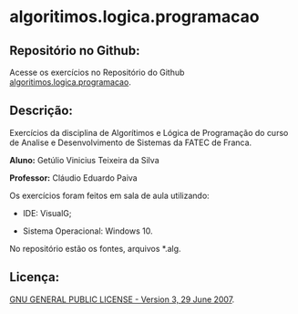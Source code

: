 # algoritimos.logica.programacao

## Repositório no Github:

Acesse os exercícios no Repositório do Github [algoritimos.logica.programacao](https://github.com/getuliovinicius/algoritimos.logica.programacao).

## Descrição:

Exercícios da disciplina de Algorítimos e Lógica de Programação do curso de Analise e Desenvolvimento de Sistemas da FATEC de Franca.

**Aluno:** Getúlio Vinicius Teixeira da Silva

**Professor:** Cláudio Eduardo Paiva

Os exercícios foram feitos em sala de aula utilizando:

- IDE: VisualG;

- Sistema Operacional: Windows 10.

No repositório estão os fontes, arquivos \*.alg.

## Licença:

[GNU GENERAL PUBLIC LICENSE - Version 3, 29 June 2007](https://github.com/getuliovinicius/algoritimos.logica.programacao/blob/master/LICENSE).
